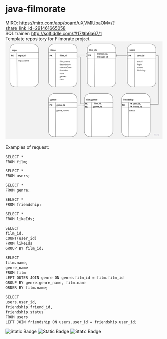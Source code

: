 # java-filmorate
MIRO: https://miro.com/app/board/uXjVMlUbaOM=/?share_link_id=291461665058  
SQL trainer: http://sqlfiddle.com/#!17/9b6a67/1  
Template repository for Filmorate project.  
![Screenshot of a scheme filmorate.](https://github.com/Ksenni888/java-filmorate/blob/main/scheme.jpg)

Examples of request:
```
SELECT *
FROM film;
```
```
SELECT *
FROM users;
```
```
SELECT *
FROM genre;
```
```
SELECT *
FROM friendship;
```
```
SELECT *
FROM likeIds;
```
```
SELECT 
film_id,
COUNT(user_id)
FROM likeIds
GROUP BY film_id;
```
```
SELECT 
film.name,
genre_name
FROM film
LEFT OUTER JOIN genre ON genre.film_id = film.film_id
GROUP BY genre.genre_name, film.name
ORDER BY film.name;
```
```
SELECT
users.user_id,
friendship.friend_id,
friendship.status
FROM users
LEFT JOIN friendship ON users.user_id = friendship.user_id;
```

![Static Badge](https://img.shields.io/badge/IntegelIdea-blue)
![Static Badge](https://img.shields.io/badge/H2-green)
![Static Badge](https://img.shields.io/badge/Postman-orange)



